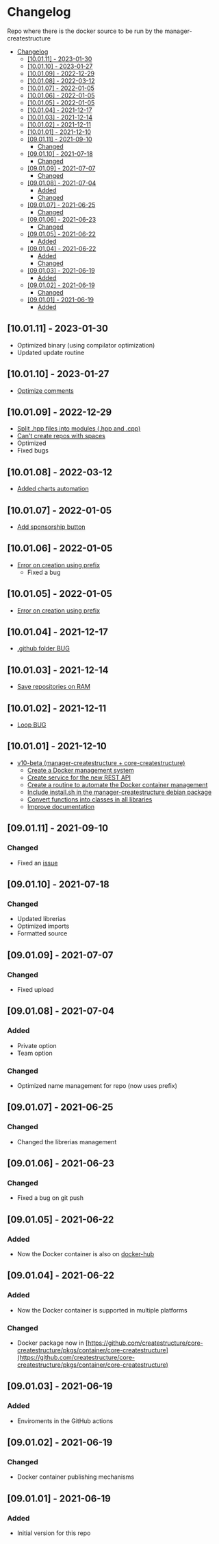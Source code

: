 # Changelog
Repo where there is the docker source to be run by the manager-createstructure

- [Changelog](#changelog)
  - [\[10.01.11\] - 2023-01-30](#100111---2023-01-30)
  - [\[10.01.10\] - 2023-01-27](#100110---2023-01-27)
  - [\[10.01.09\] - 2022-12-29](#100109---2022-12-29)
  - [\[10.01.08\] - 2022-03-12](#100108---2022-03-12)
  - [\[10.01.07\] - 2022-01-05](#100107---2022-01-05)
  - [\[10.01.06\] - 2022-01-05](#100106---2022-01-05)
  - [\[10.01.05\] - 2022-01-05](#100105---2022-01-05)
  - [\[10.01.04\] - 2021-12-17](#100104---2021-12-17)
  - [\[10.01.03\] - 2021-12-14](#100103---2021-12-14)
  - [\[10.01.02\] - 2021-12-11](#100102---2021-12-11)
  - [\[10.01.01\] - 2021-12-10](#100101---2021-12-10)
  - [\[09.01.11\] - 2021-09-10](#090111---2021-09-10)
    - [Changed](#changed)
  - [\[09.01.10\] - 2021-07-18](#090110---2021-07-18)
    - [Changed](#changed-1)
  - [\[09.01.09\] - 2021-07-07](#090109---2021-07-07)
    - [Changed](#changed-2)
  - [\[09.01.08\] - 2021-07-04](#090108---2021-07-04)
    - [Added](#added)
    - [Changed](#changed-3)
  - [\[09.01.07\] - 2021-06-25](#090107---2021-06-25)
    - [Changed](#changed-4)
  - [\[09.01.06\] - 2021-06-23](#090106---2021-06-23)
    - [Changed](#changed-5)
  - [\[09.01.05\] - 2021-06-22](#090105---2021-06-22)
    - [Added](#added-1)
  - [\[09.01.04\] - 2021-06-22](#090104---2021-06-22)
    - [Added](#added-2)
    - [Changed](#changed-6)
  - [\[09.01.03\] - 2021-06-19](#090103---2021-06-19)
    - [Added](#added-3)
  - [\[09.01.02\] - 2021-06-19](#090102---2021-06-19)
    - [Changed](#changed-7)
  - [\[09.01.01\] - 2021-06-19](#090101---2021-06-19)
    - [Added](#added-4)

## [10.01.11] - 2023-01-30
- Optimized binary (using compilator optimization)
- Updated update routine

## [10.01.10] - 2023-01-27
- [Optimize comments](https://github.com/createstructure/core-createstructure/issues/11)

## [10.01.09] - 2022-12-29
- [Split .hpp files into modules (.hpp and .cpp)](https://github.com/createstructure/core-createstructure/issues/9)
- [Can't create repos with spaces](https://github.com/createstructure/core-createstructure/issues/10)
- Optimized
- Fixed bugs

## [10.01.08] - 2022-03-12
- [Added charts automation](https://github.com/createstructure/core-createstructure/issues/7)

## [10.01.07] - 2022-01-05
- [Add sponsorship button](https://github.com/createstructure/createstructure.github.io/issues/36)

## [10.01.06] - 2022-01-05
- [Error on creation using prefix](https://github.com/createstructure/core-createstructure/issues/6)
  - Fixed a bug

## [10.01.05] - 2022-01-05
- [Error on creation using prefix](https://github.com/createstructure/core-createstructure/issues/6)

## [10.01.04] - 2021-12-17
- [.github folder BUG](https://github.com/createstructure/core-createstructure/issues/5)

## [10.01.03] - 2021-12-14
- [Save repositories on RAM](https://github.com/createstructure/core-createstructure/issues/4)

## [10.01.02] - 2021-12-11
- [Loop BUG](https://github.com/createstructure/core-createstructure/issues/3)

## [10.01.01] - 2021-12-10
- [v10-beta (manager-createstructure + core-createstructure)](https://github.com/createstructure/manager-createstructure/issues/2)
  - [Create a Docker management system](https://github.com/createstructure/manager-createstructure/issues/3)
  - [Create service for the new REST API](https://github.com/createstructure/manager-createstructure/issues/4)
  - [Create a routine to automate the Docker container management](https://github.com/createstructure/manager-createstructure/issues/5)
  - [Include install.sh in the manager-createstructure debian package](https://github.com/createstructure/manager-createstructure/issues/1)
  - [Convert functions into classes in all libraries](https://github.com/createstructure/manager-createstructure/issues/6)
  - [Improve documentation](https://github.com/createstructure/manager-createstructure/issues/7)

## [09.01.11] - 2021-09-10
### Changed
- Fixed an [issue](https://github.com/createstructure/libraries-createstructure/issues/2)

## [09.01.10] - 2021-07-18
### Changed
- Updated librerias
- Optimized imports
- Formatted source

## [09.01.09] - 2021-07-07
### Changed
- Fixed upload

## [09.01.08] - 2021-07-04
### Added
- Private option
- Team option
### Changed
- Optimized name management for repo (now uses prefix)

## [09.01.07] - 2021-06-25
### Changed
- Changed the librerias management

## [09.01.06] - 2021-06-23
### Changed
- Fixed a bug on git push

## [09.01.05] - 2021-06-22
### Added
- Now the Docker container is also on [docker-hub](https://hub.docker.com/repository/docker/createstructure/core-createstructure)
 
## [09.01.04] - 2021-06-22
### Added
- Now the Docker container is supported in multiple platforms
### Changed
- Docker package now in [https://github.com/createstructure/core-createstructure/pkgs/container/core-createstructure](https://github.com/createstructure/core-createstructure/pkgs/container/core-createstructure)

## [09.01.03] - 2021-06-19
### Added
- Enviroments in the GitHub actions

## [09.01.02] - 2021-06-19
### Changed
- Docker container publishing mechanisms

## [09.01.01] - 2021-06-19
### Added
- Initial version for this repo
